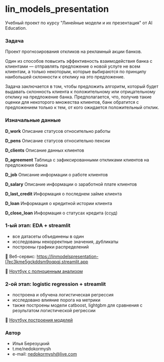 # lin_models_presentation

Учебный проект по курсу "Линейные модели и их презентация" от AI Education.

### Задача
Проект прогнозирования откликов на рекламный акции банков.

Один из способов повысить эффективность взаимодействия банка с клиентами — отправлять предложение о новой услуге не всем клиентам, а только некоторым, которые выбираются по принципу наибольшей склонности к отклику на это предложение.

Задача заключается в том, чтобы предложить алгоритм, который будет выдавать склонность клиента к положительному или отрицательному отклику на предложение банка. Предполагается, что, получив такие оценки для некоторого множества клиентов, банк обратится с предложением только к тем, от кого ожидается положительный отклик.

### Изначальные данные

**D_work** 
Описание статусов относительно работы

**D_pens**
Описание статусов относительно пенсии

**D_clients**
Описание данных клиентов

**D_agreement**
Таблица с зафиксированными откликами клиентов на предложения банка

**D_job**
Описание информации о работе клиентов

**D_salary**
Описание информации о заработной плате клиентов

**D_last_credit**
Информация о последнем займе клиента

**D_loan**
Информация о кредитной истории клиента

**D_close_loan**
Информация о статусах кредита (ссуд)

### 1-ый этап: EDA + streamlit
* все датасеты объединены в один
* исследованы некорректные значения, дубликаты
* построены графики распределений

📣 Веб-сервис: https://linmodelspresentation-l7ec3kme5gckddsm9oqpqj.streamlit.app

🔭 [Ноутбук с полноценным анализом](https://github.com/nedokormysh/lin_models_presentation/blob/eda_streamlit/EDA.ipynb) 


### 2-ой этап: logistic regression + streamlit
* построена и обучена логистическая регрессия
* исследовано влияние порога на метрики
* также построены модели catboost, lightgbm для сравнения с результатом логистической регрессии

🔭 [Ноутбук построения моделей](https://github.com/nedokormysh/lin_models_presentation/blob/model_streamlit/project_classification_model.ipynb) 

### Автор 
* Илья Березуцкий
* t.me/nedokormysh
* e-mail: nedokormysh@live.com
